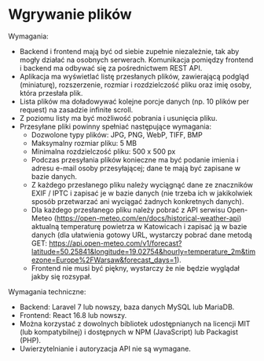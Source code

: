 # Wgrywanie plików

Wymagania:

- Backend i frontend mają być od siebie zupełnie niezależnie, tak aby mogły
  działać na osobnych serwerach. Komunikacja pomiędzy frontend i backend ma
  odbywać się za pośrednictwem REST API.
- Aplikacja ma wyświetlać listę przesłanych plików, zawierającą podgląd
  (miniaturę), rozszerzenie, rozmiar i rozdzielczość pliku oraz imię osoby,
  która przesłała plik.
- Lista plików ma doładowywać kolejne porcje danych (np. 10 plików per request)
  na zasadzie infinite scroll.
- Z poziomu listy ma być możliwość pobrania i usunięcia pliku.
- Przesyłane pliki powinny spełniać następujące wymagania:
  - Dozwolone typy plików: JPG, PNG, WebP, TIFF, BMP
  - Maksymalny rozmiar pliku: 5 MB
  - Minimalna rozdzielczość pliku: 500 x 500 px
  - Podczas przesyłania plików konieczne ma być podanie imienia i adresu e-mail
    osoby przesyłającej; dane te mają być zapisane w bazie danych.
  - Z każdego przesłanego pliku należy wyciągnąć dane ze znaczników EXIF / IPTC
    i zapisać je w bazie danych (nie trzeba ich w jakikolwiek sposób przetwarzać
    ani wyciągać żadnych konkretnych danych).
  - Dla każdego przesłanego pliku należy pobrać z API serwisu Open-Meteo
    (https://open-meteo.com/en/docs/historical-weather-api) aktualną temperaturę
    powietrza w Katowicach i zapisać ją w bazie danych (dla ułatwienia gotowy URL,
    wystarczy pobrać dane metodą GET:
    https://api.open-meteo.com/v1/forecast?latitude=50.25841&longitude=19.02754&hourly=temperature_2m&timezone=Europe%2FWarsaw&forecast_days=1).
  - Frontend nie musi być piękny, wystarczy że nie będzie wyglądał jakby się rozsypał.

Wymagania techniczne:

- Backend: Laravel 7 lub nowszy, baza danych MySQL lub MariaDB.
- Frontend: React 16.8 lub nowszy.
- Można korzystać z dowolnych bibliotek udostępnianych na licencji MIT
  (lub kompatybilnej) i dostępnych w NPM (JavaScript) lub Packagist (PHP).
- Uwierzytelnianie i autoryzacja API nie są wymagane.
